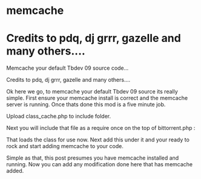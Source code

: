 # memcache

# Credits to pdq, dj grrr, gazelle and many others....

Memcache your default Tbdev 09 source code...

Credits to pdq, dj grrr, gazelle and many others....

Ok here we go, to memcache your default Tbdev 09 source its really simple. First ensure your memcache install is correct and the memcache server is running. Once thats done this mod is a five minute job.

Upload class_cache.php to include folder.

Next you will include that file as a require once on the top of bittorrent.php :

That loads the class for use now. Next add this under it and your ready to rock and start adding memcache to your code.

Simple as that, this post presumes you have memcache installed and running. Now you can add any modification done here that has memcache added.



